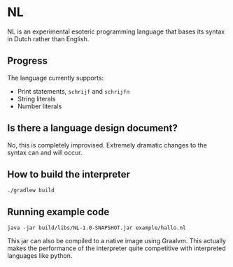 # NL

NL is an experimental esoteric programming language that bases its syntax in Dutch rather than English.

## Progress

The language currently supports:

- Print statements, `schrijf` and `schrijfn`
- String literals
- Number literals

## Is there a language design document?

No, this is completely improvised. Extremely dramatic changes to the syntax can and will occur.

## How to build the interpreter

```
./gradlew build
```

## Running example code

```
java -jar build/libs/NL-1.0-SNAPSHOT.jar example/hallo.nl
```

This jar can also be compiled to a native image using Graalvm. This actually makes the performance of the interpreter quite competitive with interpreted languages like python.
